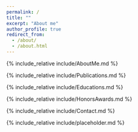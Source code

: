 ```yaml
---
permalink: /
title: ""
excerpt: "About me"
author_profile: true
redirect_from: 
  - /about/
  - /about.html
---
```



<span class='anchor' id='about-me'></span>

{% include_relative include/AboutMe.md %}


{% include_relative include/Publications.md %}


{% include_relative include/Educations.md %}

{% include_relative include/HonorsAwards.md %}

{% include_relative include/Contact.md %}

{% include_relative include/placeholder.md %}


